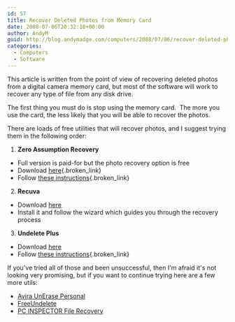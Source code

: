 ```yaml
---
id: 57
title: Recover Deleted Photos from Memory Card
date: 2008-07-06T20:32:18+00:00
author: AndyM
guid: http://blog.andymadge.com/computers/2008/07/06/recover-deleted-photos-from-memory-card/
categories:
  - Computers
  - Software
---
```

This article is written from the point of view of recovering deleted photos from a digital camera memory card, but most of the software will work to recover any type of file from any disk drive.

The first thing you must do is stop using the memory card.  The more you use the card, the less likely that you will be able to recover the photos.

There are loads of free utilities that will recover photos, and I suggest trying them in the following order:

  1. **Zero Assumption Recovery** 
  * Full version is paid-for but the photo recovery option is free
  * Download [here](http://www.z-a-recovery.com/zar83setup.exe){.broken_link}
  * Follow [these instructions](http://www.z-a-recovery.com/demo-ir.htm){.broken_link}

  2. **Recuva**
  * Download [here](http://www.recuva.com/download)
  * Install it and follow the wizard which guides you through the recovery process

  3. **Undelete Plus**
  * Download [here](http://www.undelete-plus.com/download.html)
  * Follow [these instructions](http://www.undelete-plus.com/help/7_quickstart.html){.broken_link}

If you've tried all of those and been unsuccessful, then I'm afraid it's not looking very promising, but if you want to continue trying here are a few more utils:

  * [<span class="header_gray">Avira UnErase Personal</span>](http://www.free-av.com/en/tools/10/avira_unerase_personal.html)
  * [<span class="header_gray">FreeUndelete</span>](http://www.officerecovery.com/freeundelete/)
  * [<span class="contentname"><span class="Stil5">PC</span> INSPECTOR File Recovery</span>](http://www.pcinspector.de/default.htm?Language=1)